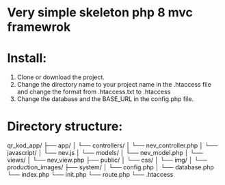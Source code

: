 # Very simple skeleton php 8 mvc framewrok

# Install:
1. Clone or download the project.
2. Change the directory name to your project name in the .htaccess file and change the format from .htaccess.txt to .htaccess
3. Change the database and the BASE_URL in the config.php file.

# Directory structure:
qr_kod_app/
├── app/
│     └── controllers/
│           └── nev_controller.php
│     └── javascript/
│           └── nev.js
│     └── models/
│          └── nev_model.php
│     └──   views/
│           └── nev_view.php
├── public/
│       └── css/
│       └── img/
│       └── production_images/
├── system/
│       └── config.php
│       └── database.php
└── index.php
└── init.php
└── route.php
└── .htaccess
